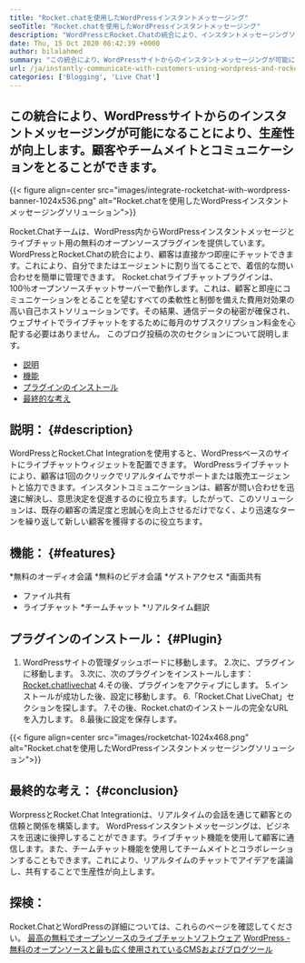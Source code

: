 ```yaml
---
title: "Rocket.chatを使用したWordPressインスタントメッセージング" 
seoTitle: "Rocket.chatを使用したWordPressインスタントメッセージング" 
description: "WordPressとRocket.Chatの統合により、インスタントメッセージングソリューションを可能にすることで生産性が向上します。感情的かつタイムリーにコミュニケーションをとるのに役立ちます。" 
date: Thu, 15 Oct 2020 08:42:39 +0000
author: bilalahmed
summary: "この統合により、WordPressサイトからのインスタントメッセージングが可能になることにより、生産性が向上します。顧客やチームメイトとコミュニケーションをとることができます。" 
url: /ja/instantly-communicate-with-customers-using-wordpress-and-rocket-chat/
categories: ['Blogging', 'Live Chat']
---
```


## この統合により、WordPressサイトからのインスタントメッセージングが可能になることにより、生産性が向上します。顧客やチームメイトとコミュニケーションをとることができます。

{{< figure align=center src="images/integrate-rocketchat-with-wordpress-banner-1024x536.png" alt="Rocket.chatを使用したWordPressインスタントメッセージングソリューション">}}

Rocket.Chatチームは、WordPress内からWordPressインスタントメッセージとライブチャット用の無料のオープンソースプラグインを提供しています。 WordPressとRocket.Chatの統合により、顧客は直接かつ即座にチャットできます。これにより、自分でまたはエージェントに割り当てることで、着信的な問い合わせを簡単に管理できます。
Rocket.chatライブチャットプラグインは、100％オープンソースチャットサーバーで動作します。これは、顧客と即座にコミュニケーションをとることを望むすべての柔軟性と制御を備えた費用対効果の高い自己ホストソリューションです。その結果、通信データの秘密が確保され、ウェブサイトでライブチャットをするために毎月のサブスクリプション料金を心配する必要はありません。
このブログ投稿の次のセクションについて説明します。
  * [説明][1]
  * [機能][2]
  * [プラグインのインストール][3]
  * [最終的な考え][4]

## 説明： {#description}
WordPressとRocket.Chat Integrationを使用すると、WordPressベースのサイトにライブチャットウィジェットを配置できます。 WordPressライブチャットにより、顧客は1回のクリックでリアルタイムでサポートまたは販売エージェントと協力できます。インスタントコミュニケーションは、顧客が問い合わせを迅速に解決し、意思決定を促進するのに役立ちます。したがって、このソリューションは、既存の顧客の満足度と忠誠心を向上させるだけでなく、より迅速なターンを繰り返して新しい顧客を獲得するのに役立ちます。

## 機能： {#features}
  *無料のオーディオ会議
  *無料のビデオ会議
  *ゲストアクセス
  *画面共有
  * ファイル共有
  * ライブチャット
  *チームチャット
  *リアルタイム翻訳

## プラグインのインストール： {#Plugin}
  1. WordPressサイトの管理ダッシュボードに移動します。
  2.次に、プラグインに移動します。
  3.次に、次のプラグインをインストールします：[Rocket.chatlivechat][5]
  4.その後、プラグインをアクティブにします。
  5.インストールが成功した後、設定に移動します。
  6.「Rocket.Chat LiveChat」セクションを探します。
  7.その後、Rocket.chatのインストールの完全なURLを入力します。
  8.最後に設定を保存します。

{{< figure align=center src="images/rocketchat-1024x468.png" alt="Rocket.chatを使用したWordPressインスタントメッセージングソリューション">}}


## 最終的な考え： {#conclusion}
WorpressとRocket.Chat Integrationは、リアルタイムの会話を通じて顧客との信頼と関係を構築します。 WordPressインスタントメッセージングは​​、ビジネスを迅速に後押しすることができます。ライブチャット機能を使用して顧客に通信します。また、チームチャット機能を使用してチームメイトとコラボレーションすることもできます。これにより、リアルタイムのチャットでアイデアを議論し、共有することで生産性が向上します。

## 探検：
Rocket.ChatとWordPressの詳細については、これらのページを確認してください。
[最高の無料でオープンソースのライブチャットソフトウェア][6]
[WordPress  - 無料のオープンソースと最も広く使用されているCMSおよびブログツール][7]

  
[1]: #description
[2]: #features
[3]: #plugin
[4]: #conclusion
[5]: https://wordpress.org/plugins/rocketchat-livechat/
[6]: https://products.containerize.com/live-chat
[7]: https://href.li/?https://products.containerize.com/blogging/wordpress
